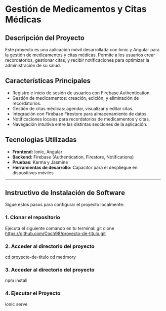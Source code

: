 # **Gestión de Medicamentos y Citas Médicas**

## **Descripción del Proyecto**
Este proyecto es una aplicación móvil desarrollada con Ionic y Angular para la gestión de medicamentos y citas médicas. Permite a los usuarios crear recordatorios, gestionar citas, y recibir notificaciones para optimizar la administración de su salud.

## **Características Principales**
- Registro e inicio de sesión de usuarios con Firebase Authentication.
- Gestión de medicamentos: creación, edición, y eliminación de recordatorios.
- Gestión de citas médicas: agendar, visualizar y editar citas.
- Integración con Firebase Firestore para almacenamiento de datos.
- Notificaciones locales para recordatorios de medicamentos y citas.
- Navegación intuitiva entre las distintas secciones de la aplicación.

## **Tecnologías Utilizadas**
- **Frontend:** Ionic, Angular
- **Backend:** Firebase (Authentication, Firestore, Notifications)
- **Pruebas:** Karma y Jasmine
- **Herramientas de desarrollo:** Capacitor para el despliegue en dispositivos móviles

---

## **Instructivo de Instalación de Software**

Sigue estos pasos para configurar el proyecto localmente:

### **1. Clonar el repositorio**
Ejecuta el siguiente comando en tu terminal:
git clone https://github.com/Coch98/proyecto-de-titulo.git

### **2. Acceder al directorio del proyecto**
cd proyecto-de-titulo
cd medmory

### **3. Acceder al directorio del proyecto**
npm install

### **4. Ejecutar el Proyecto**
ionic serve
